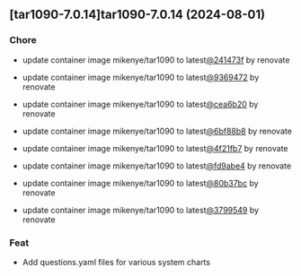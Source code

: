 

## [tar1090-7.0.14]tar1090-7.0.14 (2024-08-01)

### Chore



- update container image mikenye/tar1090 to latest[@241473f](https://github.com/241473f) by renovate

- update container image mikenye/tar1090 to latest[@9369472](https://github.com/9369472) by renovate

- update container image mikenye/tar1090 to latest[@cea6b20](https://github.com/cea6b20) by renovate

- update container image mikenye/tar1090 to latest[@6bf88b8](https://github.com/6bf88b8) by renovate

- update container image mikenye/tar1090 to latest[@4f21fb7](https://github.com/4f21fb7) by renovate

- update container image mikenye/tar1090 to latest[@fd9abe4](https://github.com/fd9abe4) by renovate

- update container image mikenye/tar1090 to latest[@80b37bc](https://github.com/80b37bc) by renovate

- update container image mikenye/tar1090 to latest[@3799549](https://github.com/3799549) by renovate

### Feat



- Add questions.yaml files for various system charts